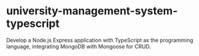 # university-management-system-typescript
Develop a Node.js Express application with TypeScript as the programming language, integrating MongoDB with Mongoose for CRUD.
